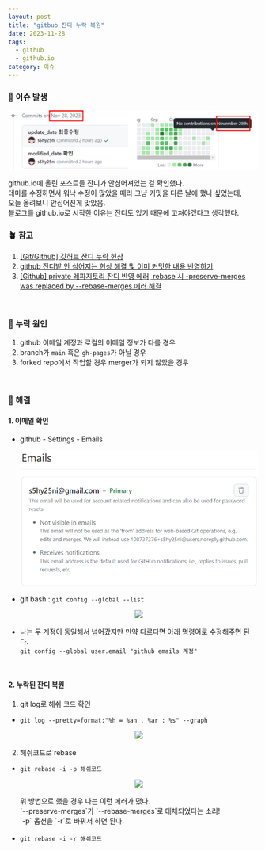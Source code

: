 ```yaml
---
layout: post
title: "gitbub 잔디 누락 복원"
date: 2023-11-28
tags:
  - github
  - github.io
category: 이슈
---
```


### 🌱 이슈 발생

<p align="center"><img src="../assets/img/posts/2023-11-28-7/1.png"></p>
github.io에 올린 포스트들 잔디가 안심어져있는 걸 확인했다.<br>
테마를 수정하면서 워낙 수정이 많았을 때라 그냥 커밋을 다른 날에 했나 싶었는데,<br>
오늘 올려보니 안심어진게 맞았음.<br>
블로그를 github.io로 시작한 이유는 잔디도 있기 때문에 고쳐야겠다고 생각했다.

<br>

### 🪴 참고
1. [[Git/Github] 깃허브 잔디 누락 현상](https://kdjun97.github.io/git-github/plant-grass/)
2. [github 잔디밭 안 심어지는 현상 해결 및 이미 커밋한 내용 반영하기](https://wellbell.tistory.com/43)
3. [[Github] private 레파지토리 잔디 반영 에러, rebase 시 -preserve-merges was replaced by --rebase-merges 에러 해결](https://crispy-dev.tistory.com/entry/Github-private-%EB%A0%88%ED%8C%8C%EC%A7%80%ED%86%A0%EB%A6%AC-%EC%9E%94%EB%94%94-%EB%B0%98%EC%98%81-%EC%97%90%EB%9F%AC-rebase-%EC%8B%9C-preserve-merges-was-replaced-by-rebase-merges-%EC%97%90%EB%9F%AC-%ED%95%B4%EA%B2%B0)

<br>

### 🌵 누락 원인
1. github 이메일 계정과 로컬의 이메일 정보가 다를 경우
2. branch가 `main` 혹은 `gh-pages`가 아닐 경우
3. forked repo에서 작업할 경우 merger가 되지 않았을 경우

<br>

### 🌴 해결
#### 1. 이메일 확인
  - github - Settings - Emails
    <p align="center"><img src="../assets/img/posts/2023-11-28-7/2.png"></p>
  - git bash : `git config --global --list`
    <p align="center"><img src="../assets/img/posts/2023-11-28-7/３.png"></p>
  - 나는 두 계정이 동일해서 넘어갔지만 만약 다르다면 아래 명령어로 수정해주면 된다.<br>
  `git config --global user.email "github emails 계정"`

<br>

#### 2. 누락된 잔디 복원
1. git log로 해쉬 코드 확인
  - `git log --pretty=format:"%h = %an , %ar : %s" --graph`
    <p align="center"><img src="../assets/img/posts/2023-11-28-7/４.png"></p>
  
2. 해쉬코드로 rebase
  - `git rebase -i -p 해쉬코드`
      <p align="center"><img src="../assets/img/posts/2023-11-28-7/５.png"></p>
      위 방법으로 했을 경우 나는 이런 에러가 떴다.<br>
      `--preserve-merges`가 `--rebase-merges`로 대체되었다는 소리!<br>
      `-p` 옵션을 `-r`로 바꿔서 하면 된다.<br>
    <br>
  - `git rebase -i -r 해쉬코드`
